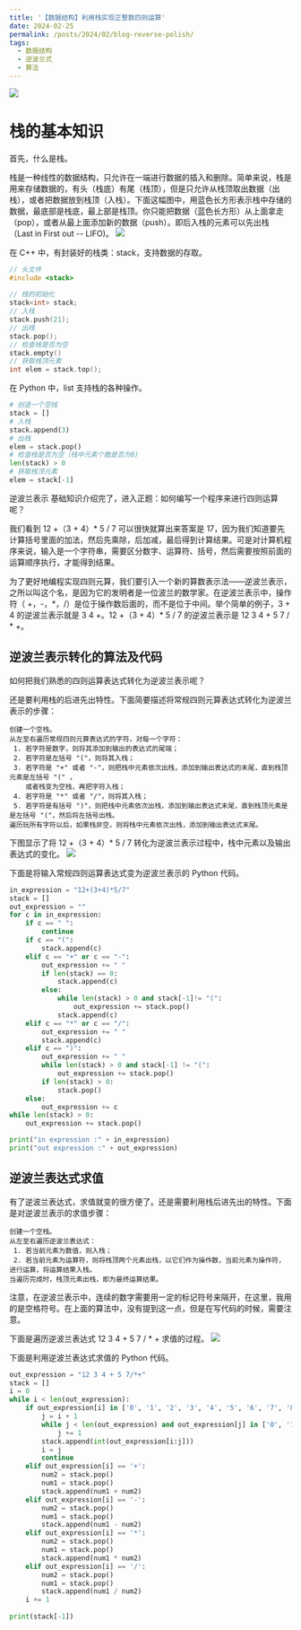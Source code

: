 ```yaml
---
title: '【数据结构】利用栈实现正整数四则运算'
date: 2024-02-25
permalink: /posts/2024/02/blog-reverse-polish/
tags:
  - 数据结构
  - 逆波兰式
  - 算法
---
```

<img src='/images/blog/2024-reverse-polish/reverse-polish-1.jpg'>

栈的基本知识
======
首先，什么是栈。

栈是一种线性的数据结构，只允许在一端进行数据的插入和删除。简单来说，栈是用来存储数据的，有头（栈底）有尾（栈顶），但是只允许从栈顶取出数据（出栈），或者把数据放到栈顶（入栈）。下面这幅图中，用蓝色长方形表示栈中存储的数据，最底部是栈底，最上部是栈顶。你只能把数据（蓝色长方形）从上面拿走（pop），或者从最上面添加新的数据（push）。即后入栈的元素可以先出栈（Last in First out -- LIFO)。
<img src='/images/blog/2024-reverse-polish/reverse-polish-2.webp'>

在 C++ 中，有封装好的栈类：stack，支持数据的存取。

```cpp
// 头文件
#include <stack>
    
// 栈的初始化
stack<int> stack;
// 入栈
stack.push(21);
// 出栈
stack.pop();
// 检查栈是否为空
stack.empty()
// 获取栈顶元素
int elem = stack.top();
```

在 Python 中，list 支持栈的各种操作。

```python
# 创造一个空栈
stack = []
# 入栈
stack.append(3)
# 出栈
elem = stack.pop()
# 检查栈是否为空（栈中元素个数是否为0)
len(stack) > 0
# 获取栈顶元素
elem = stack[-1]
```

逆波兰表示
基础知识介绍完了，进入正题：如何编写一个程序来进行四则运算呢？

我们看到 12 +（3 + 4）* 5 / 7 可以很快就算出来答案是 17，因为我们知道要先计算括号里面的加法，然后先乘除，后加减，最后得到计算结果。可是对计算机程序来说，输入是一个字符串，需要区分数字、运算符、括号，然后需要按照前面的运算顺序执行，才能得到结果。

为了更好地编程实现四则元算，我们要引入一个新的算数表示法——逆波兰表示，之所以叫这个名，是因为它的发明者是一位波兰的数学家。在逆波兰表示中，操作符（ +，-，\*，/）是位于操作数后面的，而不是位于中间。举个简单的例子，3 + 4 的逆波兰表示就是 3 4 +。12 +（3 + 4）* 5 / 7 的逆波兰表示是 12 3 4 + 5 7 / * +。

逆波兰表示转化的算法及代码
------
如何把我们熟悉的四则运算表达式转化为逆波兰表示呢？

还是要利用栈的后进先出特性。下面简要描述将常规四则元算表达式转化为逆波兰表示的步骤：
```text
创建一个空栈。
从左至右遍历常规四则元算表达式的字符，对每一个字符：
 1. 若字符是数字，则将其添加到输出的表达式的尾端；
 2. 若字符是左括号 "("，则将其入栈；
 3. 若字符是 "+" 或者 "-"，则把栈中元素依次出栈，添加到输出表达式的末尾，直到栈顶元素是左括号 "(" ，
    或者栈变为空栈，再把字符入栈；
 4. 若字符是 "*" 或者 "/"，则将其入栈；
 5. 若字符是有括号 ")"，则把栈中元素依次出栈，添加到输出表达式末尾，直到栈顶元素是是左括号 "("，然后将左括号出栈。
遍历玩所有字符以后，如果栈非空，则将栈中元素依次出栈，添加到输出表达式末尾。
```

下图显示了将 12 +（3 + 4）* 5 / 7 转化为逆波兰表示过程中，栈中元素以及输出表达式的变化。
<img src='/images/blog/2024-reverse-polish/reverse-polish-3.webp'>

下面是将输入常规四则运算表达式变为逆波兰表示的 Python 代码。
```python
in_expression = "12+(3+4)*5/7"
stack = []
out_expression = ""
for c in in_expression:
    if c == " ":
        continue
    if c == "(":
        stack.append(c)
    elif c == "+" or c == "-":
        out_expression += " "
        if len(stack) == 0:
            stack.append(c)
        else:
            while len(stack) > 0 and stack[-1]!= "(":
                out_expression += stack.pop()
            stack.append(c)
    elif c == "*" or c == "/":
        out_expression += " "
        stack.append(c)
    elif c == ")":
        out_expression += " "
        while len(stack) > 0 and stack[-1] != "(":
            out_expression += stack.pop()
        if len(stack) > 0:
            stack.pop()
    else:
        out_expression += c
while len(stack) > 0:
    out_expression += stack.pop()

print("in expression :" + in_expression)
print("out expression :" + out_expression)  
```

逆波兰表达式求值
------
有了逆波兰表达式，求值就变的很方便了。还是需要利用栈后进先出的特性。下面是对逆波兰表示的求值步骤：
```text
创建一个空栈。
从左至右遍历逆波兰表达式：
 1. 若当前元素为数值，则入栈；
 2. 若当前元素为运算符，则将栈顶两个元素出栈，以它们作为操作数，当前元素为操作符，进行运算，将运算结果入栈。
当遍历完成时，栈顶元素出栈，即为最终运算结果。
```

注意，在逆波兰表示中，连续的数字需要用一定的标记符号来隔开，在这里，我用的是空格符号。在上面的算法中，没有提到这一点，但是在写代码的时候，需要注意。

下面是遍历逆波兰表达式 12 3 4 + 5 7 / * + 求值的过程。
<img src='/images/blog/2024-reverse-polish/reverse-polish-4.webp'>

下面是利用逆波兰表达式求值的 Python 代码。
```python
out_expression = "12 3 4 + 5 7/*+"
stack = []
i = 0
while i < len(out_expression):
    if out_expression[i] in ['0', '1', '2', '3', '4', '5', '6', '7', '8', '9']:
        j = i + 1
        while j < len(out_expression) and out_expression[j] in ['0', '1', '2', '3', '4', '5', '6', '7', '8', '9']:
            j += 1
        stack.append(int(out_expression[i:j]))
        i = j
        continue
    elif out_expression[i] == '+':
        num2 = stack.pop()
        num1 = stack.pop()
        stack.append(num1 + num2)
    elif out_expression[i] == '-':
        num2 = stack.pop()
        num1 = stack.pop()
        stack.append(num1 - num2)
    elif out_expression[i] == '*':
        num2 = stack.pop()
        num1 = stack.pop()
        stack.append(num1 * num2)
    elif out_expression[i] == '/':
        num2 = stack.pop()
        num1 = stack.pop()
        stack.append(num1 / num2)
    i += 1
        
print(stack[-1])
```